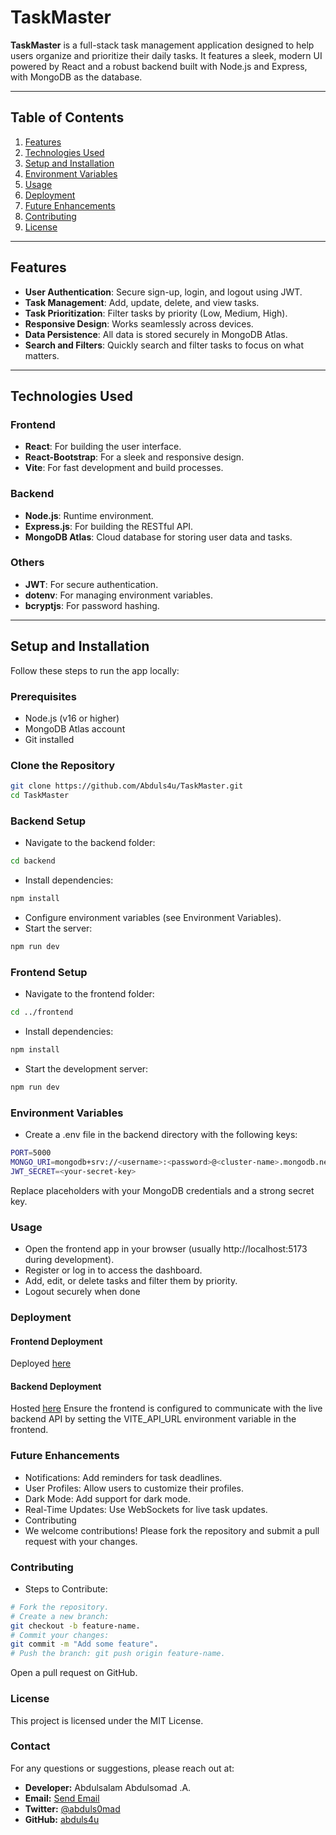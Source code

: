 # TaskMaster

**TaskMaster** is a full-stack task management application designed to help users organize and prioritize their daily tasks. It features a sleek, modern UI powered by React and a robust backend built with Node.js and Express, with MongoDB as the database.

---

## Table of Contents

1. [Features](#features)
2. [Technologies Used](#technologies-used)
3. [Setup and Installation](#setup-and-installation)
4. [Environment Variables](#environment-variables)
5. [Usage](#usage)
6. [Deployment](#deployment)
7. [Future Enhancements](#future-enhancements)
8. [Contributing](#contributing)
9. [License](#license)

---

## Features

- **User Authentication**: Secure sign-up, login, and logout using JWT.
- **Task Management**: Add, update, delete, and view tasks.
- **Task Prioritization**: Filter tasks by priority (Low, Medium, High).
- **Responsive Design**: Works seamlessly across devices.
- **Data Persistence**: All data is stored securely in MongoDB Atlas.
- **Search and Filters**: Quickly search and filter tasks to focus on what matters.

---

## Technologies Used

### Frontend
- **React**: For building the user interface.
- **React-Bootstrap**: For a sleek and responsive design.
- **Vite**: For fast development and build processes.

### Backend
- **Node.js**: Runtime environment.
- **Express.js**: For building the RESTful API.
- **MongoDB Atlas**: Cloud database for storing user data and tasks.

### Others
- **JWT**: For secure authentication.
- **dotenv**: For managing environment variables.
- **bcryptjs**: For password hashing.

---

## Setup and Installation

Follow these steps to run the app locally:

### Prerequisites
- Node.js (v16 or higher)
- MongoDB Atlas account
- Git installed

### Clone the Repository
```bash
git clone https://github.com/Abduls4u/TaskMaster.git
cd TaskMaster
```

### Backend Setup
- Navigate to the backend folder:
```bash
cd backend
```
- Install dependencies:
```bash
npm install
```
- Configure environment variables (see Environment Variables).
- Start the server:
```bash
npm run dev
```

### Frontend Setup
- Navigate to the frontend folder:
```bash
cd ../frontend
```
- Install dependencies:
```bash
npm install
```
- Start the development server:
```bash
npm run dev
```

### Environment Variables
- Create a .env file in the backend directory with the following keys:
```bash
PORT=5000
MONGO_URI=mongodb+srv://<username>:<password>@<cluster-name>.mongodb.net/<database-name>?retryWrites=true&w=majority
JWT_SECRET=<your-secret-key>
```
Replace placeholders with your MongoDB credentials and a strong secret key.

### Usage
- Open the frontend app in your browser (usually http://localhost:5173 during development).
- Register or log in to access the dashboard.
- Add, edit, or delete tasks and filter them by priority.
- Logout securely when done

### Deployment
#### Frontend Deployment
Deployed [here](https://taskmaster-9558.onrender.com)

#### Backend Deployment
Hosted [here](https://taskmasterapi-ca20.onrender.com/)
Ensure the frontend is configured to communicate with the live backend API by setting the VITE_API_URL environment variable in the frontend.

### Future Enhancements
- Notifications: Add reminders for task deadlines.
- User Profiles: Allow users to customize their profiles.
- Dark Mode: Add support for dark mode.
- Real-Time Updates: Use WebSockets for live task updates.
- Contributing
- We welcome contributions! Please fork the repository and submit a pull request with your changes.

### Contributing
- Steps to Contribute:
```bash
# Fork the repository.
# Create a new branch:
git checkout -b feature-name.
# Commit your changes:
git commit -m "Add some feature".
# Push the branch: git push origin feature-name.
```
Open a pull request on GitHub.

### License
This project is licensed under the MIT License.

### Contact
For any questions or suggestions, please reach out at:
- **Developer:** Abdulsalam Abdulsomad .A.
- **Email:** [Send Email](mailto:abdulsalamabdulsomad14@gmail.com)
- **Twitter:** [@abduls0mad](https://twitter.com/abduls0mad)
- **GitHub:** [abduls4u](https://github.com/abduls4u)
